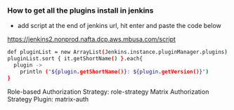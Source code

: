 ### How to get all the plugins install in jenkins
* add script at the end of jenkins url, hit enter and paste the code below

https://jenkins2.nonprod.nafta.dcp.aws.mbusa.com/script

```sh
def pluginList = new ArrayList(Jenkins.instance.pluginManager.plugins)
pluginList.sort { it.getShortName() }.each{
  plugin -> 
    println ("${plugin.getShortName()}: ${plugin.getVersion()}")
}
```


Role-based Authorization Strategy: role-strategy
Matrix Authorization Strategy Plugin: matrix-auth

